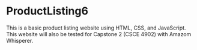 # ProductListing6
This is a basic product listing website using HTML, CSS, and JavaScript. This website will also be tested for Capstone 2 (CSCE 4902) with Amazom Whisperer.

